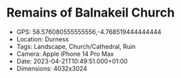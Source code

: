 # Remains of Balnakeil Church

- GPS: 58.576080555555556,-4.768519444444444
- Location: Durness
- Tags: Landscape, Church/Cathedral, Ruin
- Camera: Apple iPhone 14 Pro Max
- Date: 2023-04-21T10:49:51.000+01:00
- Dimensions: 4032x3024
